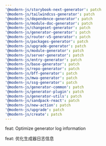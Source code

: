 ```yaml
---
'@modern-js/storybook-next-generator': patch
'@modern-js/tailwindcss-generator': patch
'@modern-js/dependence-generator': patch
'@modern-js/module-doc-generator': patch
'@modern-js/changeset-generator': patch
'@modern-js/generator-generator': patch
'@modern-js/router-v5-generator': patch
'@modern-js/packages-generator': patch
'@modern-js/upgrade-generator': patch
'@modern-js/module-generator': patch
'@modern-js/server-generator': patch
'@modern-js/entry-generator': patch
'@modern-js/base-generator': patch
'@modern-js/repo-generator': patch
'@modern-js/bff-generator': patch
'@modern-js/mwa-generator': patch
'@modern-js/ssg-generator': patch
'@modern-js/generator-common': patch
'@modern-js/generator-plugin': patch
'@modern-js/generator-utils': patch
'@modern-js/sandpack-react': patch
'@modern-js/new-action': patch
'@modern-js/upgrade': patch
'@modern-js/create': patch
---
```


feat: Optimize generator log information

feat: 优化生成器日志信息
